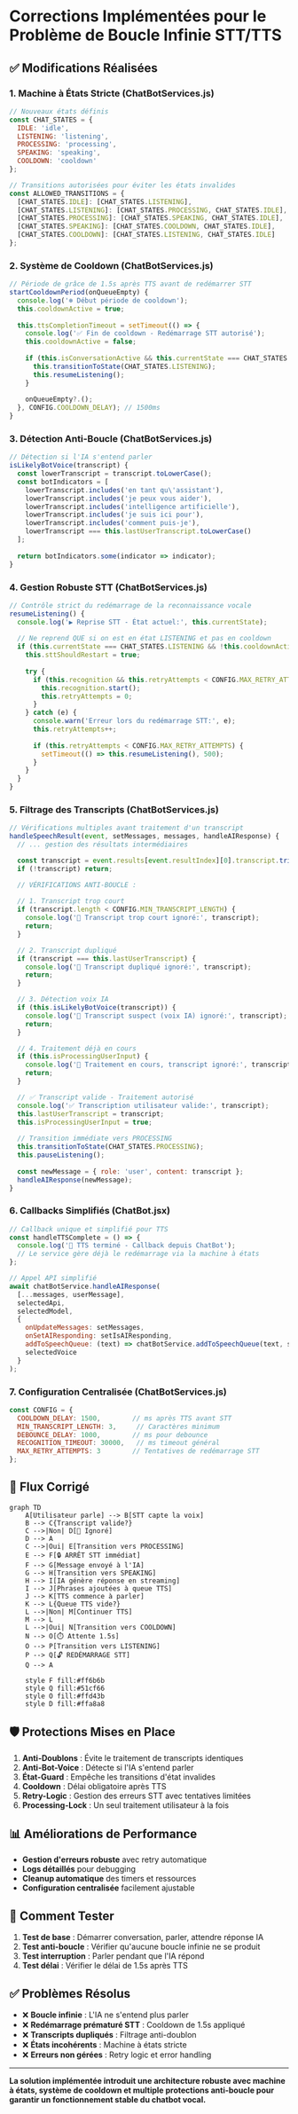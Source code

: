 # Corrections Implémentées pour le Problème de Boucle Infinie STT/TTS

## ✅ Modifications Réalisées

### 1. **Machine à États Stricte** (ChatBotServices.js)

```javascript
// Nouveaux états définis
const CHAT_STATES = {
  IDLE: 'idle',
  LISTENING: 'listening', 
  PROCESSING: 'processing',
  SPEAKING: 'speaking',
  COOLDOWN: 'cooldown'
};

// Transitions autorisées pour éviter les états invalides
const ALLOWED_TRANSITIONS = {
  [CHAT_STATES.IDLE]: [CHAT_STATES.LISTENING],
  [CHAT_STATES.LISTENING]: [CHAT_STATES.PROCESSING, CHAT_STATES.IDLE],
  [CHAT_STATES.PROCESSING]: [CHAT_STATES.SPEAKING, CHAT_STATES.IDLE],
  [CHAT_STATES.SPEAKING]: [CHAT_STATES.COOLDOWN, CHAT_STATES.IDLE],
  [CHAT_STATES.COOLDOWN]: [CHAT_STATES.LISTENING, CHAT_STATES.IDLE]
};
```

### 2. **Système de Cooldown** (ChatBotServices.js)

```javascript
// Période de grâce de 1.5s après TTS avant de redémarrer STT
startCooldownPeriod(onQueueEmpty) {
  console.log('❄️ Début période de cooldown');
  this.cooldownActive = true;
  
  this.ttsCompletionTimeout = setTimeout(() => {
    console.log('✅ Fin de cooldown - Redémarrage STT autorisé');
    this.cooldownActive = false;
    
    if (this.isConversationActive && this.currentState === CHAT_STATES.COOLDOWN) {
      this.transitionToState(CHAT_STATES.LISTENING);
      this.resumeListening();
    }
    
    onQueueEmpty?.();
  }, CONFIG.COOLDOWN_DELAY); // 1500ms
}
```

### 3. **Détection Anti-Boucle** (ChatBotServices.js)

```javascript
// Détection si l'IA s'entend parler
isLikelyBotVoice(transcript) {
  const lowerTranscript = transcript.toLowerCase();
  const botIndicators = [
    lowerTranscript.includes('en tant qu\'assistant'),
    lowerTranscript.includes('je peux vous aider'),
    lowerTranscript.includes('intelligence artificielle'),
    lowerTranscript.includes('je suis ici pour'),
    lowerTranscript.includes('comment puis-je'),
    lowerTranscript === this.lastUserTranscript.toLowerCase()
  ];
  
  return botIndicators.some(indicator => indicator);
}
```

### 4. **Gestion Robuste STT** (ChatBotServices.js)

```javascript
// Contrôle strict du redémarrage de la reconnaissance vocale
resumeListening() {
  console.log('▶️ Reprise STT - État actuel:', this.currentState);
  
  // Ne reprend QUE si on est en état LISTENING et pas en cooldown
  if (this.currentState === CHAT_STATES.LISTENING && !this.cooldownActive && this.isConversationActive) {
    this.sttShouldRestart = true;
    
    try {
      if (this.recognition && this.retryAttempts < CONFIG.MAX_RETRY_ATTEMPTS) {
        this.recognition.start();
        this.retryAttempts = 0;
      }
    } catch (e) {
      console.warn('Erreur lors du redémarrage STT:', e);
      this.retryAttempts++;
      
      if (this.retryAttempts < CONFIG.MAX_RETRY_ATTEMPTS) {
        setTimeout(() => this.resumeListening(), 500);
      }
    }
  }
}
```

### 5. **Filtrage des Transcripts** (ChatBotServices.js)

```javascript
// Vérifications multiples avant traitement d'un transcript
handleSpeechResult(event, setMessages, messages, handleAIResponse) {
  // ... gestion des résultats intermédiaires

  const transcript = event.results[event.resultIndex][0].transcript.trim();
  if (!transcript) return;

  // VÉRIFICATIONS ANTI-BOUCLE :
  
  // 1. Transcript trop court
  if (transcript.length < CONFIG.MIN_TRANSCRIPT_LENGTH) {
    console.log('🚫 Transcript trop court ignoré:', transcript);
    return;
  }

  // 2. Transcript dupliqué
  if (transcript === this.lastUserTranscript) {
    console.log('🚫 Transcript dupliqué ignoré:', transcript);
    return;
  }

  // 3. Détection voix IA
  if (this.isLikelyBotVoice(transcript)) {
    console.log('🚫 Transcript suspect (voix IA) ignoré:', transcript);
    return;
  }

  // 4. Traitement déjà en cours
  if (this.isProcessingUserInput) {
    console.log('🚫 Traitement en cours, transcript ignoré:', transcript);
    return;
  }

  // ✅ Transcript valide - Traitement autorisé
  console.log('✅ Transcription utilisateur valide:', transcript);
  this.lastUserTranscript = transcript;
  this.isProcessingUserInput = true;
  
  // Transition immédiate vers PROCESSING
  this.transitionToState(CHAT_STATES.PROCESSING);
  this.pauseListening();
  
  const newMessage = { role: 'user', content: transcript };
  handleAIResponse(newMessage);
}
```

### 6. **Callbacks Simplifiés** (ChatBot.jsx)

```javascript
// Callback unique et simplifié pour TTS
const handleTTSComplete = () => {
  console.log('🎯 TTS terminé - Callback depuis ChatBot');
  // Le service gère déjà le redémarrage via la machine à états
};

// Appel API simplifié
await chatBotService.handleAIResponse(
  [...messages, userMessage],
  selectedApi,
  selectedModel,
  {
    onUpdateMessages: setMessages,
    onSetAIResponding: setIsAIResponding,
    addToSpeechQueue: (text) => chatBotService.addToSpeechQueue(text, selectedVoice, handleTTSComplete),
    selectedVoice
  }
);
```

### 7. **Configuration Centralisée** (ChatBotServices.js)

```javascript
const CONFIG = {
  COOLDOWN_DELAY: 1500,        // ms après TTS avant STT
  MIN_TRANSCRIPT_LENGTH: 3,     // Caractères minimum
  DEBOUNCE_DELAY: 1000,        // ms pour debounce
  RECOGNITION_TIMEOUT: 30000,   // ms timeout général
  MAX_RETRY_ATTEMPTS: 3        // Tentatives de redémarrage STT
};
```

## 🔄 Flux Corrigé

```mermaid
graph TD
    A[Utilisateur parle] --> B[STT capte la voix]
    B --> C{Transcript valide?}
    C -->|Non| D[🚫 Ignoré]
    D --> A
    C -->|Oui| E[Transition vers PROCESSING]
    E --> F[🔒 ARRÊT STT immédiat]
    F --> G[Message envoyé à l'IA]
    G --> H[Transition vers SPEAKING]
    H --> I[IA génère réponse en streaming]
    I --> J[Phrases ajoutées à queue TTS]
    J --> K[TTS commence à parler]
    K --> L{Queue TTS vide?}
    L -->|Non| M[Continuer TTS]
    M --> L
    L -->|Oui| N[Transition vers COOLDOWN]
    N --> O[⏱️ Attente 1.5s]
    O --> P[Transition vers LISTENING]
    P --> Q[🔓 REDÉMARRAGE STT]
    Q --> A
    
    style F fill:#ff6b6b
    style Q fill:#51cf66
    style O fill:#ffd43b
    style D fill:#ffa8a8
```

## 🛡️ Protections Mises en Place

1. **Anti-Doublons** : Évite le traitement de transcripts identiques
2. **Anti-Bot-Voice** : Détecte si l'IA s'entend parler
3. **État-Guard** : Empêche les transitions d'état invalides
4. **Cooldown** : Délai obligatoire après TTS
5. **Retry-Logic** : Gestion des erreurs STT avec tentatives limitées
6. **Processing-Lock** : Un seul traitement utilisateur à la fois

## 📊 Améliorations de Performance

- **Gestion d'erreurs robuste** avec retry automatique
- **Logs détaillés** pour debugging
- **Cleanup automatique** des timers et ressources
- **Configuration centralisée** facilement ajustable

## 🧪 Comment Tester

1. **Test de base** : Démarrer conversation, parler, attendre réponse IA
2. **Test anti-boucle** : Vérifier qu'aucune boucle infinie ne se produit
3. **Test interruption** : Parler pendant que l'IA répond
4. **Test délai** : Vérifier le délai de 1.5s après TTS

## ✅ Problèmes Résolus

- ❌ **Boucle infinie** : L'IA ne s'entend plus parler
- ❌ **Redémarrage prématuré STT** : Cooldown de 1.5s appliqué
- ❌ **Transcripts dupliqués** : Filtrage anti-doublon
- ❌ **États incohérents** : Machine à états stricte
- ❌ **Erreurs non gérées** : Retry logic et error handling

---

**La solution implémentée introduit une architecture robuste avec machine à états, système de cooldown et multiple protections anti-boucle pour garantir un fonctionnement stable du chatbot vocal.**